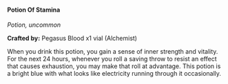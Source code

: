 #### Potion Of Stamina
_Potion, uncommon_

**Crafted by:** Pegasus Blood x1 vial (Alchemist)

When you drink this potion, you gain a sense of inner strength and vitality. For the next 24 hours, whenever you roll a saving throw to resist an effect that causes exhaustion, you may make that roll at advantage. This potion is a bright blue with what looks like electricity running through it occasionally.